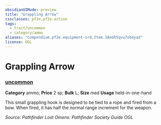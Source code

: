 ```yaml
---
obsidianUIMode: preview
title: "Grappling Arrow"
cssclasses: pf2e,pf2e-action
tags:
  - trait/uncommon
  - category/ammo
aliases: "Compendium.pf2e.equipment-srd.Item.IAeGh5qvu7ob4yad"
license: OGL
---
```

# Grappling Arrow

### [uncommon](uncommon.md "Uncommon Rarity Trait")

**Category** ammo; 
**Price** 2 sp; 
**Bulk** L; **Size** med
**Usage** held-in-one-hand

This small grappling hook is designed to be tied to a rope and fired from a bow. When fired, it has half the normal range increment for the weapon.

*Source: Pathfinder Lost Omens: Pathfinder Society Guide*
*OGL*
